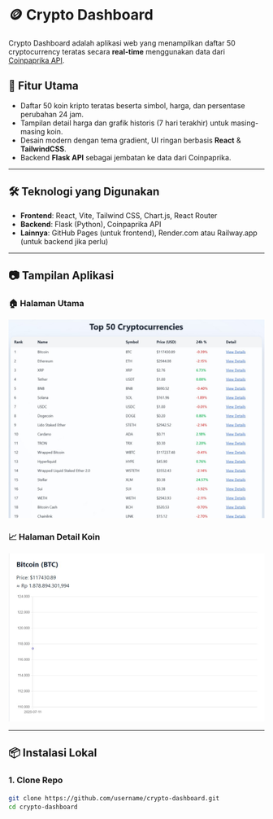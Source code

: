 # 🪙 Crypto Dashboard

Crypto Dashboard adalah aplikasi web yang menampilkan daftar 50 cryptocurrency teratas secara **real-time** menggunakan data dari [Coinpaprika API](https://api.coinpaprika.com/).

## 🚀 Fitur Utama

- Daftar 50 koin kripto teratas beserta simbol, harga, dan persentase perubahan 24 jam.
- Tampilan detail harga dan grafik historis (7 hari terakhir) untuk masing-masing koin.
- Desain modern dengan tema gradient, UI ringan berbasis **React** & **TailwindCSS**.
- Backend **Flask API** sebagai jembatan ke data dari Coinpaprika.

---

## 🛠️ Teknologi yang Digunakan

- **Frontend**: React, Vite, Tailwind CSS, Chart.js, React Router
- **Backend**: Flask (Python), Coinpaprika API
- **Lainnya**: GitHub Pages (untuk frontend), Render.com atau Railway.app (untuk backend jika perlu)

---

## 📷 Tampilan Aplikasi

### 🏠 Halaman Utama
![Home Page](./images/home.jpg)

### 📈 Halaman Detail Koin
![Detail View](./images/viewdetails.jpg)

---

## 📦 Instalasi Lokal

### 1. Clone Repo
```bash
git clone https://github.com/username/crypto-dashboard.git
cd crypto-dashboard
